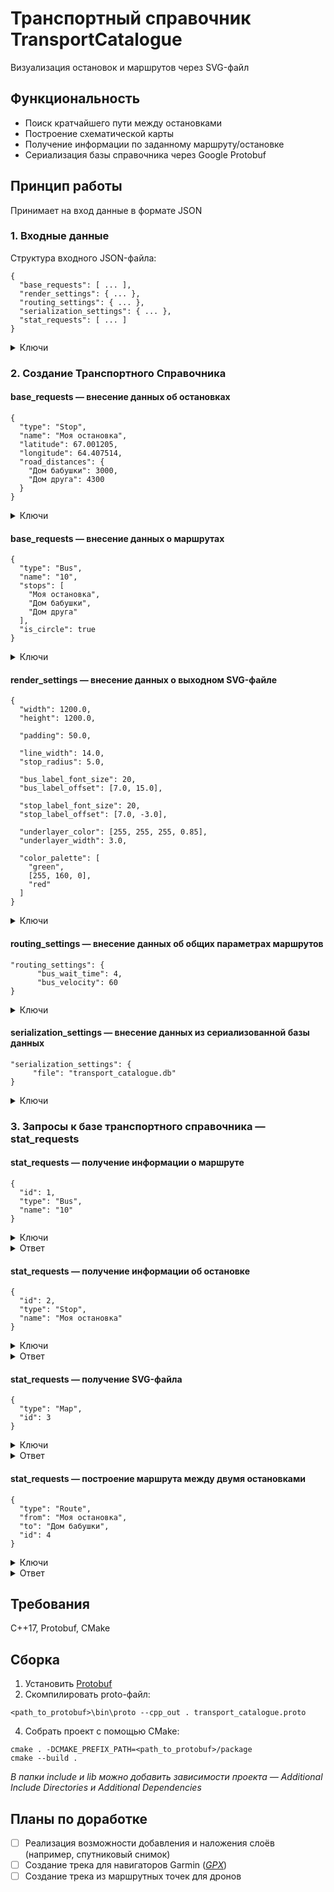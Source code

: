 # Транспортный справочник TransportCatalogue
Визуализация остановок и маршрутов через SVG-файл

## Функциональность
* Поиск кратчайшего пути между остановками
* Построение схематической карты
* Получение информации по заданному маршруту/остановке
* Сериализация базы справочника через Google Protobuf

## Принцип работы
Принимает на вход данные в формате JSON

### 1. Входные данные
Структура входного JSON-файла:
```
{
  "base_requests": [ ... ],
  "render_settings": { ... },
  "routing_settings": { ... },
  "serialization_settings": { ... },
  "stat_requests": [ ... ]
}
```
<details>
<summary>Ключи</summary>

* `base_requests` — массив, описывающий маршруты и остановки
* `render_settings` — словарь, задающий параметры изображения
* `routing_settings` — словарь, задающий параметры движения автобусов
* `serialization_settings` — словарь, задающий сериализованную базу данных
* `stat_requests` — массив запросов к транспортному справочнику
</details>

### 2. Создание Транспортного Справочника
#### base_requests — внесение данных об остановках
```
{
  "type": "Stop",
  "name": "Моя остановка",
  "latitude": 67.001205,
  "longitude": 64.407514,
  "road_distances": {
    "Дом бабушки": 3000,
    "Дом друга": 4300
  }
}
```
<details>
<summary>Ключи</summary>

* `type` — "Stop" (остановка)
* `name` — "Моя остановка" (название остановки)
* `latitude` — широта
* `longitude` — долгота
* `road_distances` — словарь, задающий расстояние до соседних остановок. Ключ — название остановки, значение — целое число в метрах
</details>

#### base_requests — внесение данных о маршрутах
```
{
  "type": "Bus",
  "name": "10",
  "stops": [
    "Моя остановка",
    "Дом бабушки",
    "Дом друга"
  ],
  "is_circle": true
}
```
<details>
<summary>Ключи</summary>

* `type` — "Bus" (маршрут)
* `name` — "10" (название маршрута)
* `stops` — массив остановок
* `is_circle` — признак кольцевого маршрута (значение типа bool)
*У кольцевого маршрута название последней остановки дублирует название первой*
</details>

#### render_settings — внесение данных о выходном SVG-файле
```
{
  "width": 1200.0,
  "height": 1200.0,

  "padding": 50.0,

  "line_width": 14.0,
  "stop_radius": 5.0,

  "bus_label_font_size": 20,
  "bus_label_offset": [7.0, 15.0],

  "stop_label_font_size": 20,
  "stop_label_offset": [7.0, -3.0],

  "underlayer_color": [255, 255, 255, 0.85],
  "underlayer_width": 3.0,

  "color_palette": [
    "green",
    [255, 160, 0],
    "red"
  ]
}
```
<details>
<summary>Ключи</summary>

* `width`, `height` — ключи, задающие ширину и высоту изображения в пикселях (вещественные числа [0, 100000])
* `padding` — отступ краёв карты от границ SVG-документа (вещественное число [0, min(width, height)/2))
* `line_width` — толщина линий, которыми рисуются автобусные маршруты (вещественное число [0, 100000])
* `stop_radius` — радиус окружностей, которыми обозначаются остановки (вещественное число [0, 100000])
* `bus_label_font_size` — размер текста, которым написаны названия автобусных маршрутов (целое число [0, 100000])
* `bus_label_offset` — смещение надписи с названием маршрута относительно координат конечной остановки на карте (вещественные числа [-100000, 100000])
* `stop_label_font_size` — размер текста, которым отображаются названия остановок (целое число [0, 100000])
* `stop_label_offset` — смещение названия остановки относительно её координат на карте (вещественные числа [-100000, 100000])
* `underlayer_color` — цвет подложки под названиями остановок и маршрутов
* `underlayer_width` — толщина подложки под названиями остановок и маршрутов. Задаёт значение атрибута stroke-width элемента <text> (вещественное число [0, 100000])
* `color_palette` — цветовая палитра (непустой массив)

*Цвет можно указать одним из способов:*
- строка
- массив из трёх целых чисел [0, 255] — r, g и b компоненты цвета в формате svg::Rgb
- массив из трёх целыъ чисел [0, 255] и одного вещественного числа [0.0, 1.0] — r, g и b компоненты и opacity в формате svg::Rgba
</details>

#### routing_settings — внесение данных об общих параметрах маршрутов
```
"routing_settings": {
      "bus_wait_time": 4,
      "bus_velocity": 60
}
```

<details>
<summary>Ключи</summary>

* `bus_wait_time` — время ожидания автобуса на остановке [1, 1000] (минуты)
* `bus_velocity` — средняя скорость автобуса на маршруте без учёта времени стоянки, разгона и торможения [1, 1000] (км/ч)
</details>

#### serialization_settings — внесение данных из сериализованной базы данных
```
"serialization_settings": {
     "file": "transport_catalogue.db"
}
```
<details>
<summary>Ключи</summary>

* `file` — файл для считывания сериализованной базы данных
</details>

### 3. Запросы к базе транспортного справочника — stat_requests
#### stat_requests — получение информации о маршруте
```
{
  "id": 1,
  "type": "Bus",
  "name": "10"
}
```
<details>
<summary>Ключи</summary>

* `id` — уникальный номер запроса типа type
* `type` — "Bus" (маршрут)
* `name` — название маршрута, для которого нужно вывести информацию
</details>

<details>
<summary>Ответ</summary>

```
{
  "curvature": 2.18604,
  "request_id": 1,
  "route_length": 9300,
  "stop_count": 4,
  "unique_stop_count": 3
} 
```

<details>
<summary>Ключи</summary>

* `curvature` — извилистость маршрута (отношение длины дорожного расстояния маршрута к длине географического расстояния)
* `request_id` — id соответствующего запроса
* `route_length` — длине маршрута (метры)
* `stop_count` — общее количество остановок на маршруте
* `unique_stop_count` — количество уникальных остановок на маршруте
</details>

</details>

#### stat_requests — получение информации об остановке
```
{
  "id": 2,
  "type": "Stop",
  "name": "Моя остановка"
}
```
<details>
<summary>Ключи</summary>

* `id` — уникальный номер запроса типа type
* `type` — "Stop" (остановка)
* `name` — название остановки, для которой нужно вывести информацию
</details>

<details>
<summary>Ответ</summary>

```
{
  "buses": [
      "10", "10А"
  ],
  "request_id": 2
} 
```

<details>
<summary>Ключи</summary>

* `buses` — маршруты автобусов, проходящих через заданную остановку
* `request_id` — id соответствующего запроса
</details>

</details>

#### stat_requests — получение SVG-файла
```
{
  "type": "Map",
  "id": 3
}
```
<details>
<summary>Ключи</summary>

* `type` — "Map" (изображение)
* `id` — уникальный номер запроса типа type
</details>

<details>
<summary>Ответ</summary>

```
{
  "map": "<?xml version=\"1.0\" encoding=\"UTF-8\" ?>\n<svg xmlns=\"http://www.w3.org/2000/svg\" version=\"1.1\">...\n</svg>",
  "request_id": 3
} 
```
<details>
<summary>Ключи</summary>

* `map` — изображение маршрутов в формате SVG
* `request_id` — id соответствующего запроса
</details>

</details>

#### stat_requests — построение маршрута между двумя остановками
```
{
  "type": "Route",
  "from": "Моя остановка",
  "to": "Дом бабушки",
  "id": 4
}
```
<details>
<summary>Ключи</summary>

* `type` — "Route" (маршрут между двумя остановками)
* `id` — уникальный номер запроса типа type
* `from` — начальная точка маршрута
* `to` — конечная точка маршрута
</details>

<details>
<summary>Ответ</summary>

```
{
  "items": [
    {
      "stop_name": "Моя остановка",
      "time": 6,
      "type": "Wait"
    },
    {
      "bus": "10",
      "span_count": 1,
      "time": 5.235,
      "type": "Bus"
    }
  ],
  "request_id": 4,
  "total_time": 11.235
}
```
<details>
<summary>Ключи</summary>

* `time` — время ожидания автобуса
* `span_count` — количество остановок, которое нужно проехать на данном автобуса
* `total_time` — общее время в пути
</details>

</details>

## Требования
C++17, Protobuf, CMake

## Сборка
1. Установить [Protobuf](https://github.com/protocolbuffers/protobuf)
2. Скомпилировать proto-файл:
```
<path_to_protobuf>\bin\proto --cpp_out . transport_catalogue.proto
```
4. Собрать проект с помощью CMake:
```
cmake . -DCMAKE_PREFIX_PATH=<path_to_protobuf>/package
cmake --build .
```

*В папки include и lib можно добавить зависимости проекта — Additional Include Directories и Additional Dependencies*

## Планы по доработке
- [ ] Реализация возможности добавления и наложения слоёв (например, спутниковый снимок)
- [ ] Создание трека для навигаторов Garmin ([*GPX*](https://ru.wikipedia.org/wiki/GPX))
- [ ] Создание трека из маршрутных точек для дронов
